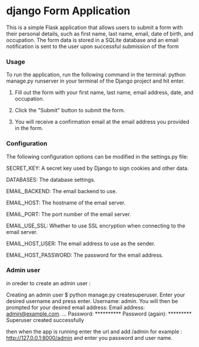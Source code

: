 # django Form Application
This is a simple Flask application that allows users to submit a form with their personal details, such as first name, last name, email, date of birth, and occupation. 
The form data is stored in a SQLite database and an email notification is sent to the user upon successful submission of the form

### Usage
To run the application, run the following command in the terminal:
python manage.py runserver in your terminal of the Django project and hit enter.

1) Fill out the form with your first name, last name, email address, date, and occupation.

2) Click the "Submit" button to submit the form.

3) You will receive a confirmation email at the email address you provided in the form.

### Configuration
The following configuration options can be modified in the settings.py file:

SECRET_KEY: A secret key used by Django to sign cookies and other data.

DATABASES: The database settings.

EMAIL_BACKEND: The email backend to use.

EMAIL_HOST: The hostname of the email server.

EMAIL_PORT: The port number of the email server.

EMAIL_USE_SSL: Whether to use SSL encryption when connecting to the email server.

EMAIL_HOST_USER: The email address to use as the sender.

EMAIL_HOST_PASSWORD: The password for the email address.

### Admin user
in oreder to create an admin user :

Creating an admin user
$ python manage.py createsuperuser. Enter your desired username and press enter.
Username: admin. You will then be prompted for your desired email address:
Email address: admin@example.com. ...
Password: ********** Password (again): ********* Superuser created successfully

then when the app is running enter the url and add /admin
for example : http://127.0.0.1:8000/admin
and enter you password and user name.
